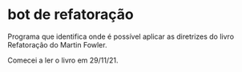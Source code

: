 # bot de refatoração
 
 Programa que identifica onde é possível aplicar as diretrizes do livro Refatoração do Martin Fowler.
 
 Comecei a ler o livro em 29/11/21.
